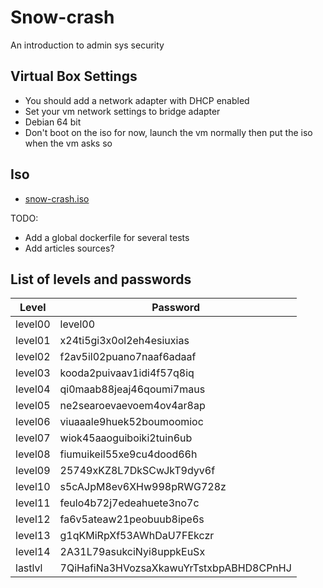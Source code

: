 # Snow-crash
An introduction to admin sys security

## Virtual Box Settings

- You should add a network adapter with DHCP enabled
- Set your vm network settings to bridge adapter
- Debian 64 bit
- Don't boot on the iso for now, launch the vm normally then put the iso when the vm asks so

## Iso

- [snow-crash.iso](https://files.neryss.pw/random/snow-crash.iso)

TODO: 
- Add a global dockerfile for several tests
- Add articles sources?

## List of levels and passwords

| Level    | Password                                |
|----------|-----------------------------------------|
| level00  | level00                                 |
| level01  | x24ti5gi3x0ol2eh4esiuxias               |
| level02  | f2av5il02puano7naaf6adaaf               |
| level03  | kooda2puivaav1idi4f57q8iq               |
| level04  | qi0maab88jeaj46qoumi7maus               |
| level05  | ne2searoevaevoem4ov4ar8ap               |
| level06  | viuaaale9huek52boumoomioc               |
| level07  | wiok45aaoguiboiki2tuin6ub               |
| level08  | fiumuikeil55xe9cu4dood66h               |
| level09  | 25749xKZ8L7DkSCwJkT9dyv6f               |
| level10  | s5cAJpM8ev6XHw998pRWG728z               |
| level11  | feulo4b72j7edeahuete3no7c               |
| level12  | fa6v5ateaw21peobuub8ipe6s               |
| level13  | g1qKMiRpXf53AWhDaU7FEkczr               |
| level14  | 2A31L79asukciNyi8uppkEuSx               |
| lastlvl  | 7QiHafiNa3HVozsaXkawuYrTstxbpABHD8CPnHJ |
